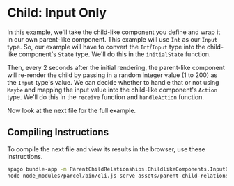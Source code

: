 # Child: Input Only

In this example, we'll take the child-like component you define and wrap it in our own parent-like component. This example will use `Int` as our `Input` type. So, our example will have to convert the `Int`/`Input` type into the child-like component's `State` type. We'll do this in the `initialState` function.

Then, every 2 seconds after the initial rendering, the parent-like component will re-render the child by passing in a random integer value (1 to 200) as the `Input` type's value. We can decide whether to handle that or not using `Maybe` and mapping the input value into the child-like component's `Action` type. We'll do this in the `receive` function and `handleAction` function.

Now look at the next file for the full example.

## Compiling Instructions

To compile the next file and view its results in the browser, use these instructions.

```bash
spago bundle-app -m ParentChildRelationships.ChildlikeComponents.InputOnly -t assets/parent-child-relationships/childlike-components/input-only.js
node node_modules/parcel/bin/cli.js serve assets/parent-child-relationships/childlike-components/input-only.html -o child-input-only--parcelified.html --open
```
